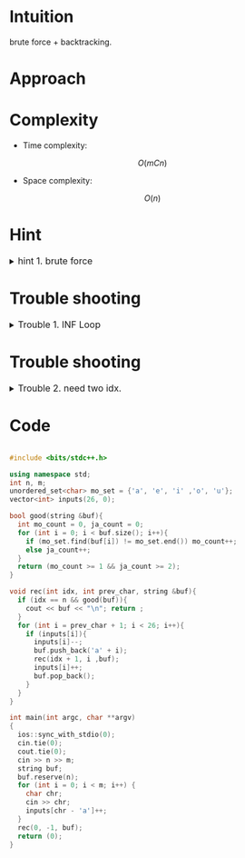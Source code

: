 # Intuition
<!-- Describe your first thoughts on how to solve this problem. -->

brute force + backtracking.

# Approach
<!-- Describe your approach to solving the problem. -->

# Complexity
- Time complexity:
<!-- Add your time complexity here, e.g. $$O(n)$$ -->
$$ O(mCn) $$

- Space complexity:
<!-- Add your space complexity here, e.g. $$O(n)$$ -->
$$ O(n) $$

# Hint

<details>
<summary> <font size="3"> hint 1. brute force  </font> </summary>
<div markdown="1">

brute force for every case and after then check if that string is good to print.


</div>
</details>

# Trouble shooting

<details>
<summary> <font size="3"> Trouble 1. INF Loop </font> </summary>
<div markdown="1">

error on inputs + and -;


</div>
</details>

# Trouble shooting

<details>
<summary> <font size="3"> Trouble 2. need two idx. </font> </summary>
<div markdown="1">

one for buf idx and another for previous alphabet idx.

</div>
</details>

# Code
```cpp []

#include <bits/stdc++.h>

using namespace std;
int n, m;
unordered_set<char> mo_set = {'a', 'e', 'i' ,'o', 'u'};
vector<int> inputs(26, 0);

bool good(string &buf){
  int mo_count = 0, ja_count = 0;
  for (int i = 0; i < buf.size(); i++){
    if (mo_set.find(buf[i]) != mo_set.end()) mo_count++;
    else ja_count++;
  }
  return (mo_count >= 1 && ja_count >= 2);
}

void rec(int idx, int prev_char, string &buf){
  if (idx == n && good(buf)){
    cout << buf << "\n"; return ;
  }
  for (int i = prev_char + 1; i < 26; i++){
    if (inputs[i]){
      inputs[i]--;
      buf.push_back('a' + i);
      rec(idx + 1, i ,buf);
      inputs[i]++;
      buf.pop_back();
    }
  }
}

int	main(int argc, char **argv)
{
  ios::sync_with_stdio(0);
  cin.tie(0);
  cout.tie(0);
  cin >> n >> m;
  string buf;
  buf.reserve(n);
  for (int i = 0; i < m; i++) {
    char chr;
    cin >> chr;
    inputs[chr - 'a']++;
  }
  rec(0, -1, buf);
  return (0);
}

```

